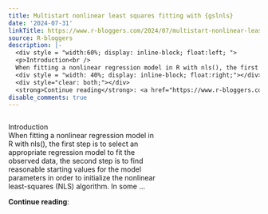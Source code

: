 ```yaml
---
title: Multistart nonlinear least squares fitting with {gslnls}
date: '2024-07-31'
linkTitle: https://www.r-bloggers.com/2024/07/multistart-nonlinear-least-squares-fitting-with-gslnls/
source: R-bloggers
description: |-
  <div style = "width:60%; display: inline-block; float:left; ">
  <p>Introduction<br />
  When fitting a nonlinear regression model in R with nls(), the first step is to select an appropriate regression model to fit the observed data, the second step is to find reasonable starting values for the model parameters in order to initialize the nonlinear least-squares (NLS) algorithm. In some ...</p></div>
  <div style = "width: 40%; display: inline-block; float:right;"></div>
  <div style="clear: both;"></div>
  <strong>Continue reading</strong>: <a href="https://www.r-bloggers.com/2024/07/multistart-nonlinear-le ...
disable_comments: true
---
```

<div style = "width:60%; display: inline-block; float:left; ">
<p>Introduction<br />
When fitting a nonlinear regression model in R with nls(), the first step is to select an appropriate regression model to fit the observed data, the second step is to find reasonable starting values for the model parameters in order to initialize the nonlinear least-squares (NLS) algorithm. In some ...</p></div>
<div style = "width: 40%; display: inline-block; float:right;"></div>
<div style="clear: both;"></div>
<strong>Continue reading</strong>: <a href="https://www.r-bloggers.com/2024/07/multistart-nonlinear-le ...